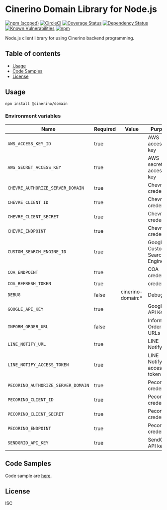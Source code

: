 # Cinerino Domain Library for Node.js

[![npm (scoped)](https://img.shields.io/npm/v/@cinerino/domain.svg)](https://www.npmjs.com/package/@cinerino/domain)
[![CircleCI](https://circleci.com/gh/cinerino/domain.svg?style=svg)](https://circleci.com/gh/cinerino/domain)
[![Coverage Status](https://coveralls.io/repos/github/cinerino/domain/badge.svg?branch=master)](https://coveralls.io/github/cinerino/domain?branch=master)
[![Dependency Status](https://img.shields.io/david/cinerino/domain.svg)](https://david-dm.org/cinerino/domain)
[![Known Vulnerabilities](https://snyk.io/test/github/cinerino/domain/badge.svg)](https://snyk.io/test/github/cinerino/domain)
[![npm](https://img.shields.io/npm/dm/@cinerino/domain.svg)](https://nodei.co/npm/@cinerino/domain/)

Node.js client library for using Cinerino backend programming.

## Table of contents

* [Usage](#usage)
* [Code Samples](#code-samples)
* [License](#license)

## Usage

```shell
npm install @cinerino/domain
```

### Environment variables

| Name                               | Required | Value             | Purpose                        |
| ---------------------------------- | -------- | ----------------- | ------------------------------ |
| `AWS_ACCESS_KEY_ID`                | true     |                   | AWS access key                 |
| `AWS_SECRET_ACCESS_KEY`            | true     |                   | AWS secret access key          |
| `CHEVRE_AUTHORIZE_SERVER_DOMAIN`   | true     |                   | Chevre credentials             |
| `CHEVRE_CLIENT_ID`                 | true     |                   | Chevre credentials             |
| `CHEVRE_CLIENT_SECRET`             | true     |                   | Chevre credentials             |
| `CHEVRE_ENDPOINT`                  | true     |                   | Chevre credentials             |
| `CUSTOM_SEARCH_ENGINE_ID`          | true     |                   | Google Custom Search Engine ID |
| `COA_ENDPOINT`                     | true     |                   | COA credentilas                |
| `COA_REFRESH_TOKEN`                | true     |                   | credentilas                    |
| `DEBUG`                            | false    | cinerino-domain:* | Debug                          |
| `GOOGLE_API_KEY`                   | true     |                   | Google API Key                 |
| `INFORM_ORDER_URL`                 | false    |                   | Inform Order URLs              |
| `LINE_NOTIFY_URL`                  | true     |                   | LINE Notify URL                |
| `LINE_NOTIFY_ACCESS_TOKEN`         | true     |                   | LINE Notify access token       |
| `PECORINO_AUTHORIZE_SERVER_DOMAIN` | true     |                   | Pecorino credentials           |
| `PECORINO_CLIENT_ID`               | true     |                   | Pecorino credentials           |
| `PECORINO_CLIENT_SECRET`           | true     |                   | Pecorino credentials           |
| `PECORINO_ENDPOINT`                | true     |                   | Pecorino credentials           |
| `SENDGRID_API_KEY`                 | true     |                   | SendGrid API key               |

## Code Samples

Code sample are [here](https://github.com/cinerino/domain/tree/master/example).

## License

ISC
